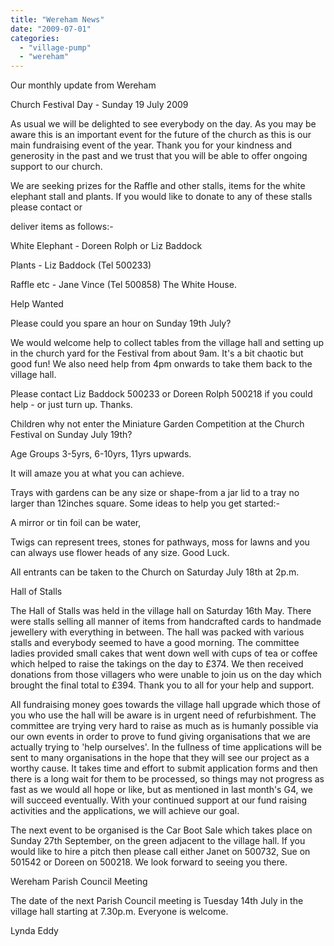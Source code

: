 ```yaml
---
title: "Wereham News"
date: "2009-07-01"
categories: 
  - "village-pump"
  - "wereham"
---
```


Our monthly update from Wereham

Church Festival Day - Sunday 19 July 2009

As usual we will be delighted to see everybody on the day. As you may be aware this is an important event for the future of the church as this is our main fundraising event of the year. Thank you for your kindness and generosity in the past and we trust that you will be able to offer ongoing support to our church.

We are seeking prizes for the Raffle and other stalls, items for the white elephant stall and plants. If you would like to donate to any of these stalls please contact or

deliver items as follows:-

White Elephant - Doreen Rolph or Liz Baddock

Plants - Liz Baddock (Tel 500233)

Raffle etc - Jane Vince (Tel 500858) The White House.

Help Wanted

Please could you spare an hour on Sunday 19th July?

We would welcome help to collect tables from the village hall and setting up in the church yard for the Festival from about 9am. It's a bit chaotic but good fun! We also need help from 4pm onwards to take them back to the village hall.

Please contact Liz Baddock 500233 or Doreen Rolph 500218 if you could help - or just turn up. Thanks.

Children why not enter the Miniature Garden Competition at the Church Festival on Sunday July 19th?

Age Groups 3-5yrs, 6-10yrs, 11yrs upwards.

It will amaze you at what you can achieve.

Trays with gardens can be any size or shape-from a jar lid to a tray no larger than 12inches square. Some ideas to help you get started:-

A mirror or tin foil can be water,

Twigs can represent trees, stones for pathways, moss for lawns and you can always use flower heads of any size. Good Luck.

All entrants can be taken to the Church on Saturday July 18th at 2p.m.

Hall of Stalls

The Hall of Stalls was held in the village hall on Saturday 16th May. There were stalls selling all manner of items from handcrafted cards to handmade jewellery with everything in between. The hall was packed with various stalls and everybody seemed to have a good morning. The committee ladies provided small cakes that went down well with cups of tea or coffee which helped to raise the takings on the day to £374. We then received donations from those villagers who were unable to join us on the day which brought the final total to £394. Thank you to all for your help and support.

All fundraising money goes towards the village hall upgrade which those of you who use the hall will be aware is in urgent need of refurbishment. The committee are trying very hard to raise as much as is humanly possible via our own events in order to prove to fund giving organisations that we are actually trying to 'help ourselves'. In the fullness of time applications will be sent to many organisations in the hope that they will see our project as a worthy cause. It takes time and effort to submit application forms and then there is a long wait for them to be processed, so things may not progress as fast as we would all hope or like, but as mentioned in last month's G4, we will succeed eventually. With your continued support at our fund raising activities and the applications, we will achieve our goal.

The next event to be organised is the Car Boot Sale which takes place on Sunday 27th September, on the green adjacent to the village hall. If you would like to hire a pitch then please call either Janet on 500732, Sue on 501542 or Doreen on 500218. We look forward to seeing you there.

Wereham Parish Council Meeting

The date of the next Parish Council meeting is Tuesday 14th July in the village hall starting at 7.30p.m. Everyone is welcome.

Lynda Eddy
